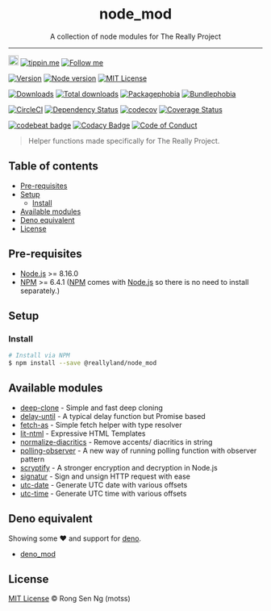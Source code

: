 <div align="center" style="text-align: center;">
  <h1 style="border-bottom: none;">node_mod</h1>

  <p>A collection of node modules for The Really Project</p>
</div>

<hr />

<a href="https://www.buymeacoffee.com/RLmMhgXFb" target="_blank" rel="noopener noreferrer"><img src="https://www.buymeacoffee.com/assets/img/custom_images/orange_img.png" alt="Buy Me A Coffee" style="height: 20px !important;width: auto !important;" ></a>
[![tippin.me][tippin-me-badge]][tippin-me-url]
[![Follow me][follow-me-badge]][follow-me-url]

[![Version][version-badge]][version-url]
[![Node version][node-version-badge]][node-version-url]
[![MIT License][mit-license-badge]][mit-license-url]

[![Downloads][downloads-badge]][downloads-url]
[![Total downloads][total-downloads-badge]][downloads-url]
[![Packagephobia][packagephobia-badge]][packagephobia-url]
[![Bundlephobia][bundlephobia-badge]][bundlephobia-url]

[![CircleCI][circleci-badge]][circleci-url]
[![Dependency Status][daviddm-badge]][daviddm-url]
[![codecov][codecov-badge]][codecov-url]
[![Coverage Status][coveralls-badge]][coveralls-url]

[![codebeat badge][codebeat-badge]][codebeat-url]
[![Codacy Badge][codacy-badge]][codacy-url]
[![Code of Conduct][coc-badge]][coc-url]

> Helper functions made specifically for The Really Project.

## Table of contents <!-- omit in toc -->

- [Pre-requisites](#Pre-requisites)
- [Setup](#Setup)
  - [Install](#Install)
- [Available modules](#Available-modules)
- [Deno equivalent](#Deno-equivalent)
- [License](#License)

## Pre-requisites

- [Node.js][nodejs-url] >= 8.16.0
- [NPM][npm-url] >= 6.4.1 ([NPM][npm-url] comes with [Node.js][nodejs-url] so there is no need to install separately.)

## Setup

### Install

```sh
# Install via NPM
$ npm install --save @reallyland/node_mod
```

## Available modules

* [deep-clone] - Simple and fast deep cloning
* [delay-until] - A typical delay function but Promise based
* [fetch-as] - Simple fetch helper with type resolver
* [lit-ntml] - Expressive HTML Templates
* [normalize-diacritics] - Remove accents/ diacritics in string
* [polling-observer] - A new way of running polling function with observer pattern
* [scryptify] - A stronger encryption and decryption in Node.js
* [signatur] - Sign and unsign HTTP request with ease
* [utc-date] - Generate UTC date with various offsets
* [utc-time] - Generate UTC time with various offsets

## Deno equivalent

Showing some ❤️ and support for [deno].

* [deno_mod]

## License

[MIT License](https://motss.mit-license.org/) © Rong Sen Ng (motss)

<!-- References -->
[typescript-url]: https://github.com/Microsoft/TypeScript
[nodejs-url]: https://nodejs.org
[npm-url]: https://www.npmjs.com
[node-releases-url]: https://nodejs.org/en/download/releases
[deno]: https://github.com/denoland/deno
[deno_mod]: https://github.com/motss/deno_mod

[deep-clone]: /src/deep-clone
[delay-until]: /src/delay-until
[fetch-as]: /src/fetch-as
[lit-ntml]: /src/lit-ntml
[normalize-diacritics]: /src/normalize-diacritics
[polling-observer]: /src/polling-observer
[scryptify]: /src/scryptify
[signatur]: /src/signatur
[utc-date]: /src/utc-date
[utc-time]: /src/utc-time

<!-- Badges -->
[tippin-me-badge]: https://badgen.net/badge/%E2%9A%A1%EF%B8%8Ftippin.me/@igarshmyb/F0918E
[follow-me-badge]: https://flat.badgen.net/twitter/follow/igarshmyb?icon=twitter

[version-badge]: https://flat.badgen.net/npm/v/@reallyland/node_mod?icon=npm
[node-version-badge]: https://flat.badgen.net/npm/node/@reallyland/node_mod
[mit-license-badge]: https://flat.badgen.net/npm/license/@reallyland/node_mod

[downloads-badge]: https://flat.badgen.net/npm/dm/@reallyland/node_mod
[total-downloads-badge]: https://flat.badgen.net/npm/dt/@reallyland/node_mod?label=total%20downloads
[packagephobia-badge]: https://flat.badgen.net/packagephobia/install/@reallyland/node_mod
[bundlephobia-badge]: https://flat.badgen.net/bundlephobia/minzip/@reallyland/node_mod

[circleci-badge]: https://flat.badgen.net/circleci/github/reallyland/node_mod?icon=circleci
[daviddm-badge]: https://flat.badgen.net/david/dep/reallyland/node_mod
[codecov-badge]: https://flat.badgen.net/codecov/c/github/reallyland/node_mod?label=codecov&icon=codecov
[coveralls-badge]: https://flat.badgen.net/coveralls/c/github/reallyland/node_mod?label=coveralls

[codebeat-badge]: https://codebeat.co/badges/060dcdf2-123d-430b-9c45-52bba50b5783
[codacy-badge]: https://api.codacy.com/project/badge/Grade/bbebe77f59434390aa1b27cd5acd92ed
[coc-badge]: https://flat.badgen.net/badge/code%20of/conduct/pink

<!-- Links -->
[tippin-me-url]: https://tippin.me/@igarshmyb
[follow-me-url]: https://twitter.com/igarshmyb?utm_source=github.com&amp;utm_medium=referral&amp;utm_content=motss/app-datepicker


[version-url]: https://www.npmjs.com/package/@reallyland/node_mod
[node-version-url]: https://nodejs.org/en/download
[mit-license-url]: https://github.com/reallyland/node_mod/blob/master/LICENSE

[downloads-url]: https://www.npmtrends.com/@reallyland/node_mod
[packagephobia-url]: https://packagephobia.now.sh/result?p=@reallyland/node_mod
[bundlephobia-url]: https://bundlephobia.com/result?p=@reallyland/node_mod

[circleci-url]: https://circleci.com/gh/reallyland/node_mod/tree/master
[daviddm-url]: https://david-dm.org/reallyland/node_mod
[codecov-url]: https://codecov.io/gh/reallyland/node_mod
[coveralls-url]: https://coveralls.io/github/reallyland/node_mod?branch=master

[codebeat-url]: https://codebeat.co/projects/github-com-reallyland-node_mod-master
[codacy-url]: https://www.codacy.com/app/motss/node_mod?utm_source=github.com&amp;utm_medium=referral&amp;utm_content=reallyland/node_mod&amp;utm_campaign=Badge_Grade
[coc-url]: https://github.com/reallyland/node_mod/blob/master/CODE_OF_CONDUCT.md
